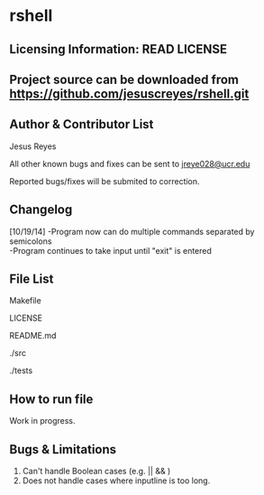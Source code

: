 rshell
======

Licensing Information: READ LICENSE
---
Project source can be downloaded from https://github.com/jesuscreyes/rshell.git
----

Author & Contributor List
-------------------------
Jesus Reyes

All other known bugs and fixes can be sent to jreye028@ucr.edu

Reported bugs/fixes will be submited to correction.

Changelog
---------
[10/19/14]
    -Program now can do multiple commands separated by semicolons    
    -Program continues to take input until "exit" is entered
    

File List
---------

Makefile

LICENSE

README.md

./src

./tests

How to run file
---------------
Work in progress.


Bugs & Limitations
-----------------
1. Can't handle Boolean cases (e.g. || && )
2. Does not handle cases where inputline is too long.
